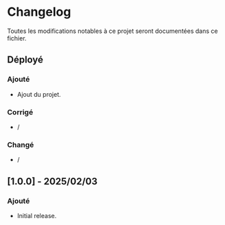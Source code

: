 # Changelog

Toutes les modifications notables à ce projet seront documentées dans ce fichier.

## Déployé

### Ajouté
- Ajout du projet.

### Corrigé
- /

### Changé
- /

## [1.0.0] - 2025/02/03

### Ajouté
- Initial release.
